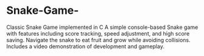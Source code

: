 # Snake-Game-
Classic Snake Game implemented in C  A simple console-based Snake game with features including score tracking, speed adjustment, and high score saving. Navigate the snake to eat fruit and grow while avoiding collisions. Includes a video demonstration of development and gameplay.
